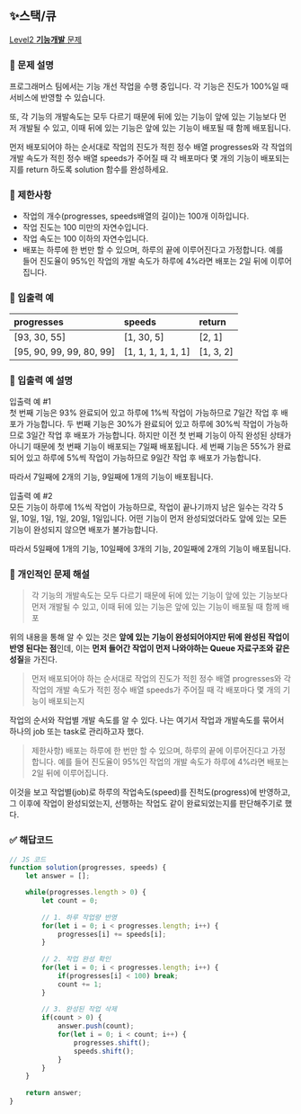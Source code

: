 ## ✨스택/큐
[Level2 **기능개발** 문제](https://programmers.co.kr/learn/courses/30/lessons/42586) 

### 📘 문제 설명
프로그래머스 팀에서는 기능 개선 작업을 수행 중입니다. 각 기능은 진도가 100%일 때 서비스에 반영할 수 있습니다.

또, 각 기능의 개발속도는 모두 다르기 때문에 뒤에 있는 기능이 앞에 있는 기능보다 먼저 개발될 수 있고, 이때 뒤에 있는 기능은 앞에 있는 기능이 배포될 때 함께 배포됩니다.

먼저 배포되어야 하는 순서대로 작업의 진도가 적힌 정수 배열 progresses와 각 작업의 개발 속도가 적힌 정수 배열 speeds가 주어질 때 각 배포마다 몇 개의 기능이 배포되는지를 return 하도록 solution 함수를 완성하세요.

### 📕 제한사항
- 작업의 개수(progresses, speeds배열의 길이)는 100개 이하입니다.
- 작업 진도는 100 미만의 자연수입니다.
- 작업 속도는 100 이하의 자연수입니다.
- 배포는 하루에 한 번만 할 수 있으며, 하루의 끝에 이루어진다고 가정합니다. 예를 들어 진도율이 95%인 작업의 개발 속도가 하루에 4%라면 배포는 2일 뒤에 이루어집니다.

### 📙 입출력 예
|progresses|speeds|return|
|:---------|:-------|:-----|
| [93, 30, 55] | [1, 30, 5] | [2, 1] |
| [95, 90, 99, 99, 80, 99] | [1, 1, 1, 1, 1, 1] | [1, 3, 2] |

### 📒 입출력 예 설명
입출력 예 #1   
첫 번째 기능은 93% 완료되어 있고 하루에 1%씩 작업이 가능하므로 7일간 작업 후 배포가 가능합니다.
두 번째 기능은 30%가 완료되어 있고 하루에 30%씩 작업이 가능하므로 3일간 작업 후 배포가 가능합니다. 하지만 이전 첫 번째 기능이 아직 완성된 상태가 아니기 때문에 첫 번째 기능이 배포되는 7일째 배포됩니다.
세 번째 기능은 55%가 완료되어 있고 하루에 5%씩 작업이 가능하므로 9일간 작업 후 배포가 가능합니다.

따라서 7일째에 2개의 기능, 9일째에 1개의 기능이 배포됩니다.

입출력 예 #2   
모든 기능이 하루에 1%씩 작업이 가능하므로, 작업이 끝나기까지 남은 일수는 각각 5일, 10일, 1일, 1일, 20일, 1일입니다. 어떤 기능이 먼저 완성되었더라도 앞에 있는 모든 기능이 완성되지 않으면 배포가 불가능합니다.

따라서 5일째에 1개의 기능, 10일째에 3개의 기능, 20일째에 2개의 기능이 배포됩니다.

### 📗 개인적인 문제 해설
> 각 기능의 개발속도는 모두 다르기 때문에 뒤에 있는 기능이 앞에 있는 기능보다 먼저 개발될 수 있고, 이때 뒤에 있는 기능은 앞에 있는 기능이 배포될 때 함께 배포

위의 내용을 통해 알 수 있는 것은 **앞에 있는 기능이 완성되어야지만 뒤에 완성된 작업이 반영 된다는 점**인데, 이는 **먼저 들어간 작업이 먼저 나와야하는 Queue 자료구조와 같은 성질**을 가진다. 

> 먼저 배포되어야 하는 순서대로 작업의 진도가 적힌 정수 배열 progresses와 각 작업의 개발 속도가 적힌 정수 배열 speeds가 주어질 때 각 배포마다 몇 개의 기능이 배포되는지

작업의 순서와 작업별 개발 속도를 알 수 있다. 나는 여기서 작업과 개발속도를 묶어서 하나의 job 또는 task로 관리하고자 했다.

> 제한사항) 배포는 하루에 한 번만 할 수 있으며, 하루의 끝에 이루어진다고 가정합니다. 예를 들어 진도율이 95%인 작업의 개발 속도가 하루에 4%라면 배포는 2일 뒤에 이루어집니다.

이것을 보고 작업별(job)로 하루의 작업속도(speed)를 진척도(progress)에 반영하고, 그 이후에 작업이 완성되었는지, 선행하는 작업도 같이 완료되었는지를 판단해주기로 했다. 

### ✅ 해답코드
```javascript
// JS 코드
function solution(progresses, speeds) {
    let answer = [];

    while(progresses.length > 0) {
        let count = 0;
        
        // 1. 하루 작업량 반영
        for(let i = 0; i < progresses.length; i++) {
            progresses[i] += speeds[i];    
        }
        
        // 2. 작업 완성 확인
        for(let i = 0; i < progresses.length; i++) {
            if(progresses[i] < 100) break;
            count += 1;
        }
        
        // 3. 완성된 작업 삭제 
        if(count > 0) {
            answer.push(count);
            for(let i = 0; i < count; i++) {
                progresses.shift();
                speeds.shift();
            }
        }
    }
    
    return answer;
}
```

